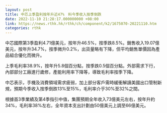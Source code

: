 ```yaml
---
layout: post
title: 中芯上季盈利按年升近47%　料今季收入按季倒跌
date: 2022-11-10 21:28:17.000000000 +08:00
link: https://news.rthk.hk/rthk/ch/component/k2/1675070-20221110.htm
categories: rthk
---
```


中芯國際第3季盈利4.71億美元，按年升46.5%，按季跌8.5%。銷售收入19.07億美元，按年升34.7%，按季微升0.2%，出貨量略有下降，但平均銷售單價因為產品組合優化而微升。

上季毛利率38.9%，按年升5.8個百分點，按季跌0.5個百分點。外部需求下行，內部部分工廠進行歲修，產能利用率下降等，導致毛利率按季下降。

中芯表示，手機及消費領域需求疲弱，加上部分客戶需時緩衝解讀美國出口管制新規，預期今季收入按季倒跌13%至15%，毛利率介乎30%至32%之間。

根據首3季業績及第4季指引中值，集團預期全年收入73億美元左右，按年升約34%，毛利率38%左右，全年資本支出計劃由50億美元上調至66億美元。
